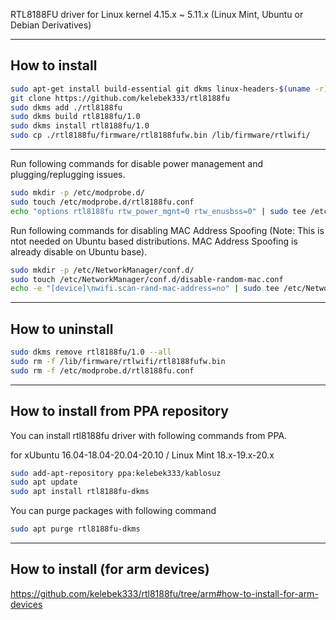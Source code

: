 RTL8188FU driver for Linux kernel 4.15.x ~ 5.11.x (Linux Mint, Ubuntu or Debian Derivatives)

------------------

## How to install

```bash
sudo apt-get install build-essential git dkms linux-headers-$(uname -r)
git clone https://github.com/kelebek333/rtl8188fu
sudo dkms add ./rtl8188fu
sudo dkms build rtl8188fu/1.0
sudo dkms install rtl8188fu/1.0
sudo cp ./rtl8188fu/firmware/rtl8188fufw.bin /lib/firmware/rtlwifi/
```
------------------

Run following commands for disable power management and plugging/replugging issues.

```bash
sudo mkdir -p /etc/modprobe.d/
sudo touch /etc/modprobe.d/rtl8188fu.conf
echo "options rtl8188fu rtw_power_mgnt=0 rtw_enusbss=0" | sudo tee /etc/modprobe.d/rtl8188fu.conf
```

Run following commands for disabling MAC Address Spoofing (Note: This is ntot needed on Ubuntu based distributions. MAC Address Spoofing is already disable on Ubuntu base).

```bash
sudo mkdir -p /etc/NetworkManager/conf.d/
sudo touch /etc/NetworkManager/conf.d/disable-random-mac.conf
echo -e "[device]\nwifi.scan-rand-mac-address=no" | sudo tee /etc/NetworkManager/conf.d/disable-random-mac.conf
```
------------------

## How to uninstall

```bash
sudo dkms remove rtl8188fu/1.0 --all
sudo rm -f /lib/firmware/rtlwifi/rtl8188fufw.bin
sudo rm -f /etc/modprobe.d/rtl8188fu.conf
```
------------------

## How to install from PPA repository

You can install rtl8188fu driver with following commands from PPA.

for xUbuntu 16.04-18.04-20.04-20.10 / Linux Mint 18.x-19.x-20.x

```bash
sudo add-apt-repository ppa:kelebek333/kablosuz
sudo apt update
sudo apt install rtl8188fu-dkms
```

You can purge packages with following command

```bash
sudo apt purge rtl8188fu-dkms
```

------------------

## How to install (for arm devices)

https://github.com/kelebek333/rtl8188fu/tree/arm#how-to-install-for-arm-devices

